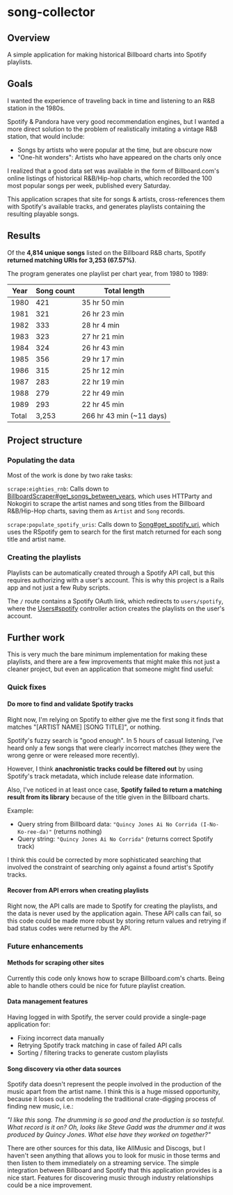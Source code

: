 # song-collector

## Overview ##

A simple application for making historical Billboard charts into Spotify playlists.

## Goals ##

I wanted the experience of traveling back in time and listening to an R&B station in the 1980s.
 
Spotify & Pandora have very good recommendation engines, but I wanted a more direct solution to the problem of realistically imitating a vintage R&B station, that would include:

- Songs by artists who were popular at the time, but are obscure now
- "One-hit wonders": Artists who have appeared on the charts only once

I realized that a good data set was available in the form of Billboard.com's online listings of historical R&B/Hip-hop charts, which recorded the 100 most popular songs per week, published every Saturday.

This application scrapes that site for songs & artists, cross-references them with Spotify's available tracks, and generates playlists containing the resulting playable songs.

## Results ##

Of the **4,814 unique songs** listed on the Billboard R&B charts, Spotify **returned matching URIs for 3,253 (67.57%)**.

The program generates one playlist per chart year, from 1980 to 1989:

| Year  | Song count | Total length |
| --- | --- | --- |
| 1980  | 421  | 35 hr 50 min |
| 1981  | 321  | 26 hr 23 min |
| 1982  | 333  | 28 hr 4 min |
| 1983  | 323  | 27 hr 21 min |
| 1984  | 324  | 26 hr 43 min | 
| 1985  | 356  | 29 hr 17 min |
| 1986  | 315  | 25 hr 12 min |
| 1987  | 283  | 22 hr 19 min |
| 1988  | 279  | 22 hr 49 min |
| 1989  | 293  | 22 hr 45 min |
| Total | 3,253 | 266 hr 43 min (~11 days) |

## Project structure ##

### Populating the data ###

Most of the work is done by two rake tasks:

`scrape:eighties_rnb`: Calls down to [BillboardScraper#get_songs_between_years](https://github.com/duncanmalashock/song-collector/blob/master/app/services/billboard_scraper.rb), which uses HTTParty and Nokogiri to scrape the artist names and song titles from the Billboard R&B/Hip-Hop charts, saving them as `Artist` and `Song` records.

`scrape:populate_spotify_uris`: Calls down to [Song#get_spotify_uri](https://github.com/duncanmalashock/song-collector/blob/master/app/models/song.rb#L19), which uses the RSpotify gem to search for the first match returned for each song title and artist name.

### Creating the playlists ###

Playlists can be automatically created through a Spotify API call, but this requires authorizing with a user's account. This is why this project is a Rails app and not just a few Ruby scripts.

The `/` route contains a Spotify OAuth link, which redirects to `users/spotify`, where the [Users#spotify](https://github.com/duncanmalashock/song-collector/blob/master/app/controllers/users_controller.rb) controller action creates the playlists on the user's account.

## Further work ##

This is very much the bare minimum implementation for making these playlists, and there are a few improvements that might make this not just a cleaner project, but even an application that someone might find useful:

### Quick fixes ###

#### Do more to find and validate Spotify tracks ####

Right now, I'm relying on Spotify to either give me the first song it finds that matches "[ARTIST NAME] [SONG TITLE]", or nothing.

Spotify's fuzzy search is "good enough". In 5 hours of casual listening, I've heard only a few songs that were clearly incorrect matches (they were the wrong genre or were released more recently).

However, I think **anachronistic tracks could be filtered out** by using Spotify's track metadata, which include release date information.

Also, I've noticed in at least once case, **Spotify failed to return a matching result from its library** because of the title given in the Billboard charts.

Example:
- Query string from Billboard data: `"Quincy Jones Ai No Corrida (I-No-Ko-ree-da)"` (returns nothing)
- Query string: `"Quincy Jones Ai No Corrida"` (returns correct Spotify track)

I think this could be corrected by more sophisticated searching that involved the constraint of searching only against a found artist's Spotify tracks.

#### Recover from API errors when creating playlists ####

Right now, the API calls are made to Spotify for creating the playlists, and the data is never used by the application again. These API calls can fail, so this code could be made more robust by storing return values and retrying if bad status codes were returned by the API.

### Future enhancements ###

#### Methods for scraping other sites ####

Currently this code only knows how to scrape Billboard.com's charts. Being able to handle others could be nice for future playlist creation.

#### Data management features ####

Having logged in with Spotify, the server could provide a single-page application for:

- Fixing incorrect data manually
- Retrying Spotify track matching in case of failed API calls
- Sorting / filtering tracks to generate custom playlists

#### Song discovery via other data sources ####

Spotify data doesn't represent the people involved in the production of the music apart from the artist name. I think this is a huge missed opportunity, because it loses out on modeling the traditional crate-digging process of finding new music, i.e.:

*"I like this song. The drumming is so good and the production is so tasteful. What record is it on? Oh, looks like Steve Gadd was the drummer and it was produced by Quincy Jones. What else have they worked on together?"*

There are other sources for this data, like AllMusic and Discogs, but I haven't seen anything that allows you to look for music in those terms and then listen to them immediately on a streaming service. The simple integration between Billboard and Spotify that this application provides is a nice start. Features for discovering music through industry relationships could be a nice improvement.
